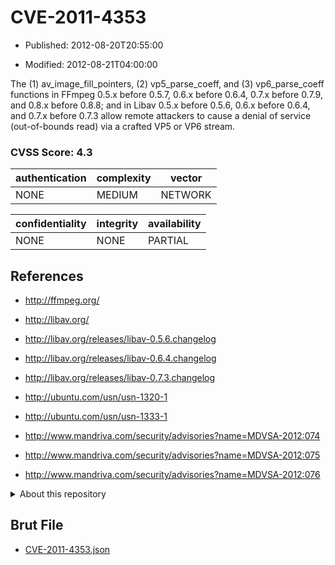 # CVE-2011-4353

- Published: 2012-08-20T20:55:00

- Modified: 2012-08-21T04:00:00

The (1) av_image_fill_pointers, (2) vp5_parse_coeff, and (3) vp6_parse_coeff functions in FFmpeg 0.5.x before 0.5.7, 0.6.x before 0.6.4, 0.7.x before 0.7.9, and 0.8.x before 0.8.8; and in Libav 0.5.x before 0.5.6, 0.6.x before 0.6.4, and 0.7.x before 0.7.3 allow remote attackers to cause a denial of service (out-of-bounds read) via a crafted VP5 or VP6 stream.

### CVSS Score: **4.3**

| authentication | complexity | vector |
| --- | --- | --- |
| NONE | MEDIUM | NETWORK |

| confidentiality | integrity | availability |
| --- | --- | --- |
| NONE | NONE | PARTIAL |

## References

* http://ffmpeg.org/

* http://libav.org/

* http://libav.org/releases/libav-0.5.6.changelog

* http://libav.org/releases/libav-0.6.4.changelog

* http://libav.org/releases/libav-0.7.3.changelog

* http://ubuntu.com/usn/usn-1320-1

* http://ubuntu.com/usn/usn-1333-1

* http://www.mandriva.com/security/advisories?name=MDVSA-2012:074

* http://www.mandriva.com/security/advisories?name=MDVSA-2012:075

* http://www.mandriva.com/security/advisories?name=MDVSA-2012:076

<details>
<summary>About this repository</summary> 

  This repository is part of the project [Live Hack CVE](https://github.com/Live-Hack-CVE). Main website can be found [www.live-hack.org](https://www.live-hack.org) 
  
  Made by [Sn0wAlice](https://github.com/Sn0wAlice) for the people that care about security and need to have a feed of the latest CVEs. Hope you enjoy it, don't forget to star the repo and follow me on [Twitter](https://twitter.com/Sn0wAlice) and [Github](https://github.com/Sn0wAlice). And that is my [personnal website](https://www.alice-snow.me/)

  - [Home Page](https://github.com/Live-Hack-CVE)
  - [Framework](https://github.com/Live-Hack-CVE/cve-framework)
  - [CVE database](https://github.com/Live-Hack-CVE/full_database)
  - [Changelog](https://github.com/Live-Hack-CVE/Changelog)
</details>

## Brut File

* [CVE-2011-4353.json](https://raw.githubusercontent.com/Live-Hack-CVE/full_database/main/cves/2011/CVE-2011-4353.json)

